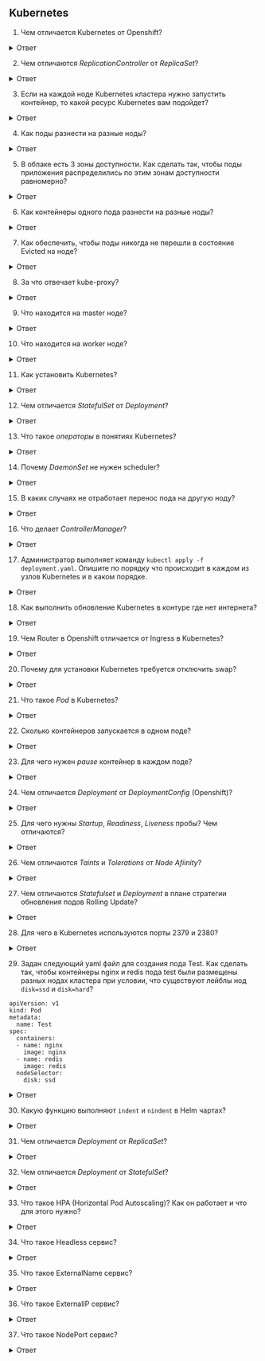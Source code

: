 ## Kubernetes

1. Чем отличается Kubernetes от Openshift?

<details>
  <summary>Ответ</summary>

https://www.redhat.com/cms/managed-files/cl-openshift-and-kubernetes-ebook-f25170wg-202010-en.pdf

1. Openshift имеет более строгие политики безопасности и модели аутентификации.
2. Openshift поддерживает полную интеграцию CI/CD Jenkins.
3. Openshift имеет веб-консоль по-умолчанию. В Kubernetes консоль необходимо дополнительно устанавливать консоль.
4. В Kubernetes возможно устанавливать сторонние сетевые плагины. В Openshift используется собственное сетевое решение Open vSwitch, которое предоставляет 3 различный плагина.
5. Kubernetes может быть установлен практически на любой дистрибутив Linux. Openshift имеет ограничения на устанавливаемые дистрибутивы, преимущественно используются RH-дистрибутивы.
6. Kubernets доступен в большинстве облачных платформ - GCP, AWS, Azure, Yandex.Cloud. Openshift доступен на облачной платформе Azure и облаке от IBM.
7. По-умолчанию, в Opemshift поды в кластере могут быть запущены только под обычным пользователем, чтобы запустить под под пользователем root необходимо выдать права для сервисного аккаунта. В Kubernetes по-умолчанию поды могут быть запущены по пользователем root.

</details>

2. Чем отличаются *ReplicationController* от *ReplicaSet*?

<details>
  <summary>Ответ</summary>

ReplicationController гарантирует, что указанное количество реплик подов будут работать одновременно. Другими словами, ReplicationController гарантирует, что под или набор подов всегда активен и доступен.

ReplicaSet - это следующее поколение Replication Controller. Единственная разница между ReplicaSet и Replication Controller - это поддержка селектора. ReplicaSet поддерживает множественный выбор в селекторе, тогда как ReplicationController поддерживает в селекторе только выбор на основе равенства.

</details>

3. Если на каждой ноде Kubernetes кластера нужно запустить контейнер, то какой ресурс Kubernetes вам подойдет?

<details>
  <summary>Ответ</summary>

DaemonSet является контроллером, основным назначением которого является запуск подов на всех нодах кластера. Если нода добавляется/удаляется — DaemonSet автоматически добавит/удалит под на этой ноде.

DaemonSet подходят для запуска приложений, которые должны работать на всех нодах, например — екпортёры мониторинга, сбор логов и так далее.

</details>

4. Как поды разнести на разные ноды?

<details>
  <summary>Ответ</summary>

Необходимо настроить podAntiAffinity. Данное указание определяет, что для определенных подов следует использовать их размещание на разных нодах.

</details>

5. В облаке есть 3 зоны доступности. Как сделать так, чтобы поды приложения распределились по этим зонам доступности равномерно?

<details>
  <summary>Ответ</summary>

Необходимо настроить [podAntiAffinity](https://kubernetes.io/docs/concepts/scheduling-eviction/assign-pod-node/#an-example-of-a-pod-that-uses-pod-affinity). Либо, более новый вариант для данной задачи, настроить [topologySpreadConstraints](https://kubernetes.io/docs/concepts/scheduling-eviction/topology-spread-constraints/) с указание ключа лейбла зон.

</details>

6. Как контейнеры одного пода разнести на разные ноды?

<details>
  <summary>Ответ</summary>

Никак. Под - минимальная и неделимая сущность, Kubernetes оперирует подами, а не отдельными контейнерами. 

</details>

7. Как обеспечить, чтобы поды никогда не перешли в состояние Evicted на ноде? 

<details>
  <summary>Ответ</summary>

Когда узлу (node) кластера не хватает памяти или дискового пространства, он активирует флаг, сигнализирующий о данной проблеме. Данное действие блокирует любое новое выделение ресурсов на ноде и запускает процесс "выселения" (evicted) пода с ноды.

В этот момент kubelet начинает восстанавливать ресурсы, удаляя контейнеры и объявляя поды, как Failed, пока использование ресурсов снова не станет ниже порога "выселения".

Сначала kubelet пытается освободить ресурсы узла, особенно диск, путем удаления мертвых модулей и их контейнеров, а затем неиспользуемых образов. Если этого недостаточно, kubelet начинает выселять поды конечных пользователей в следующем порядке:

1. Best Effort.
2. Burstable поды, использующие больше ресурсов, чем запрос истощенного ресурса.
3. Burstable поды, использующие меньше ресурсов, чем запрос истощенного ресурса.

Чтобы под не был удален при "выселении", необходимо настроить политики QoS для пода как Guaranteed.

Подробнее в документации Kubernetes: [Create a Pod that gets assigned a QoS class of Guaranteed](https://kubernetes.io/docs/tasks/configure-pod-container/quality-service-pod/#create-a-pod-that-gets-assigned-a-qos-class-of-guaranteed)

Кроме того, можно использовать сущность кубернетиса PodDisruptionBudget, которая позволит регулировать количество вытесняемых подов и обеспчивать гарантированную доступность для конкретного микросервиса https://kubernetes.io/docs/tasks/run-application/configure-pdb/

</details>

8. За что отвечает kube-proxy?

<details>
  <summary>Ответ</summary>

Kube-proxy отвечает за взаимодействие между сервисами на разных нодах кластера.

</details>

9. Что находится на master ноде?

<details>
  <summary>Ответ</summary>

- Kube-apiserver отвечает за оркестрацию всех операций кластера.
- Controller-manager (Node controller + Replication Controller) Controller отвечает за функции контроля за нодами, репликами.
- ETCD cluster (распределенное хранилище ключ-значение) ETCD хранит информацию о кластере и его конфигурацию.
- Kube-sheduler отвечает за планирование приложений и контейнеров на нодах.

По-умолчанию на master ноде не размещаются контейнеры приложений, но данный фунционал возможно настроить.

</details>

10. Что находится на worker ноде?

<details>
  <summary>Ответ</summary>

- Kubelet слушает инструкции от kube-apiserver и разворачивает или удаляет контейнеры на нодах.
- Kube-proxy отвечает за взаимодействие между сервисами на разных нодах кластера.

На worker нодах по-умолчанию размещаются контейнеры приложений. На каждой ноде кластера устанавливается Docker или другая платформа контейнеризации (например RKT или containterd). На Master ноде также устанавливается Docker, если необходимо использовать компоненты Kubernetes в контейнерах.

</details>

11. Как установить Kubernetes?

<details>
  <summary>Ответ</summary>

1. Следовать инструкции [установки kubeadm](https://kubernetes.io/docs/setup/production-environment/tools/kubeadm/install-kubeadm/).

2. Установка с [использованием kubespray](https://github.com/kubernetes-sigs/kubespray).

</details>

12. Чем отличается *StatefulSet* от *Deployment*?

<details>
  <summary>Ответ</summary>

*Deployment* - ресурс Kubernetes предназнваенный для развертывания приложения без сохранения состояния. При использовании PVC все реплики будут использовать один и тот же том, и ни один из них не будет иметь собственного состояния.

*StatefulSet* - поддерживают состояние приложений за пределами жизненного цикла отдельных модулей pod, например для хранилища. Используется для приложений с отслеживанием состояния, каждая реплика модуля будет иметь собственное состояние и будет использовать свой собственный том.

</details>

13. Что такое *операторы* в понятиях Kubernetes?

<details>
  <summary>Ответ</summary>

Операторы -- это программные расширения Kubernetes,призванное автоматизировать выполнение рутинных действий над объектами кластера при определённых событиях.

Оператор работает по подписке на события к API Kubernetes.

</details>

14. Почему *DaemonSet* не нужен scheduler?

<details>
  <summary>Ответ</summary>

DaemonSet гарантирует, что определенный под будет запущен на всех нодах кластера. При наличии DaemonSet в кластере на любой из существующих и будущих нод в кластере зарезервированы ресурсы для пода на ноде.

Здесь стоит сделать оговорку насчет того, что DaemonSet может работать не на всех нодах кластера, а на некоторых, выбранных, например, по nodeSelector. К примеру, у нас есть GPU ноды и нам нужно на все эти ноды задеплоить микросервис выполняющий вычисления на GPU.

</details>

15. В каких случаях не отработает перенос пода на другую ноду?

<details>
  <summary>Ответ</summary>

Если на другой ноде нет ресурсов для размещения пода или нет сетевой доступности до ноды.

</details>

16. Что делает *ControllerManager*?

<details>
  <summary>Ответ</summary>

Controller выполняет постоянный процесс мониторинга состояния кластера и различных компонент.

Controller-manager (Node controller + Replication Controller) - Controller отвечает за функции контроля за нодами, репликами.

</details>

17. Администратор выполняет команду `kubectl apply -f deployment.yaml`. Опишите по порядку что происходит в каждом из узлов Kubernetes и в каком порядке.

<details>
  <summary>Ответ</summary>

Клиент kubectl обращается к мастер-серверу kube-apiserver (стандартно на порт 6443), адрес мастер сервер задан в *.config* файле. В запросе передаётся информация, которую нужно применить в кластере обращения. API-сервер обращается к etcd хранилищу, проверяет наличие конфигурации запрашиваемого ресурса. Если конфигурация в хранилище etcd есть, то API-сервер сравнивает новую конфигурацию с конфигурацией в базе данных: если конфигурация одинаковая, то изменений в кластере не происходит, клиенту отдается ответ об успешности запрашиваемого действия, если конфигурации нет в etcd, то если требуемое действие касается создания сущностей, которые требуют ресурсов кластера (создания подов, хранилища pv/pvc и т.д.), scheduler проверяет возможность размещения подов на нодах и после чего происходит создание подов, при этом controll-manager контроллирует создание нужного поличества реклик сущности. После создания трубуемой сущности, происходит запись в etcd, controll-manager продолжает отслеживать состояние сущностей на протяжении всего цикла его жизни.

</details>

18. Как выполнить обновление Kubernetes в контуре где нет интернета?

<details>
  <summary>Ответ</summary>

Предварительно с рабочего кластера с новой версией Kubernetes и доступом в Интернет необходимо скачать требуемые пакеты kubeadm и образы api, controllmanager, etcd, scheduler, kubelet, docker-ce. Скачать пакеты с разрешением зависимостей возможно командой `yumdownloader --resolve kubeadm`. Образы скачиваются локально в архив `docker save <имя_образа> > <имя_образа>`.tar.

1. Удалить приложения из кластера.
```sh
helm delete --purge all
```

2. После того, как все необходимые компоненты скачены и загружены в контур без Интернета, выполняет команду сброса kubeadm.
```
kubeadm reset
```

3. Удаляем CNI-плагин Kubernetes.
```
yum remove kubernetes-cni-plugins
```

4. Локально устанавливаем необходимые пакеты.
```
yum install ./kubernetes_packages/*.rpm
```

5. Загружаем образы сервисов Kubernetes.
```
docker load < <имя_образа>.tar
```

6. Отключаем SELinux.
```sh
setenforce 0
sed -i 's/^SELINUX=enforcing$/SELINUX=permissive/' /etc/selinux/config
```

7. Определяем IP адрес master сервера.
```
IP=$(ip route get 1 | awk '{print $NF;exit}')
```

8. Инициализируем кластер Kubernetes.
```
kubeadm init --apiserver-advertise-address=$IP
```

9. Далее необходимо установить CNI-плагин, например Weave.

10. Разрешить на master ноде запускать контейнеры приложения.
```
kubectl taint nodes --all node-role.kubernetes.io/master-
```

На worker ноде выполняются аналогичные действия, кроме того, что устанавливается только kubelet. При инициализации master ноды выдаётся token для подключения worker нод, его необходимо сохранить, чтобы позже включить woker ноду в кластер.

</details>

19. Чем Router в Openshift отличается от Ingress в Kubernetes?

<details>
  <summary>Ответ</summary>

Router Openshift использует haproxy, как прокси-вебсервер. Ingress как в Kubernetes, так и OpenShift может быть разным (nginx, haproxy, caddy, etc).

</details>

20. Почему для установки Kubernetes требуется отключить swap?

<details>
  <summary>Ответ</summary>

Планировщик Kubernetes определяет наилучший доступный узел для развертывания вновь созданных модулей. Если в хост-системе разрешена подкачка памяти, это может привести к проблемам с производительностью и стабильностью в Kubernetes. По этой причине Kubernetes требует, чтобы вы отключили swap в хост-системе.

</details>

21. Что такое *Pod* в Kubernetes?

<details>
  <summary>Ответ</summary>

Минимальная сущность в Kubernetes и является абстракцией над контейнерами. Pod представляет собой запрос на запуск одного или более контейнеров на одном узле.

</details>

22. Сколько контейнеров запускается в одном поде?

<details>
  <summary>Ответ</summary>

По умолчанию при запуске одного контейнера в одном поде запускается еще *pause* контейнер. Итого, в одном поде может быть запущено *n+1* контейнеров.

</details>

23. Для чего нужен *pause* контейнер в каждом поде?

<details>
  <summary>Ответ</summary>

Контейнер *pause* запускается первым в поде и создаёт сетевое пространство имен для пода. Затем Kubernetes выполняет CNI плагин для присоединения контейнера *pause* к сети. Все контейнеры пода используют сетевое пространство имён (netns) этого *pause* контейнера.

</details>

24. Чем отличается *Deployment* от *DeploymentConfig* (Openshift)?

<details>
  <summary>Ответ</summary>

https://docs.openshift.com/container-platform/4.1/applications/deployments/what-deployments-are.html

</details>

25. Для чего нужны *Startup*, *Readiness*, *Liveness* пробы? Чем отличаются?

<details>
  <summary>Ответ</summary>

Kubelet использует **Liveness** пробу для проверки, когда перезапустить контейнер. Например, Liveness проба должна поймать блокировку, когда приложение запущено, но не может ничего сделать. В этом случае перезапуск приложения может помочь сделать приложение доступным, несмотря на баги.

Kubelet использует **Readiness** пробы, чтобы узнать, готов ли контейнер принимать траффик. Pod считается готовым, когда все его контейнеры готовы.

Одно из применений такого сигнала - контроль, какие Pod будут использованы в качестве бекенда для сервиса. Пока Pod не в статусе ready, он будет исключен из балансировщиков нагрузки сервиса.

Kubelet использует **Startup** пробы, чтобы понять, когда приложение в контейнере было запущено. Если проба настроена, он блокирует Liveness и Readiness проверки, до того как проба становится успешной, и проверяет, что эта проба не мешает запуску приложения. Это может быть использовано для проверки работоспособности медленно стартующих контейнеров, чтобы избежать убийства kubelet'ом прежде, чем они будут запущены.

</details>

26. Чем отличаются *Taints* и *Tolerations* от *Node Afiinity*?

<details>
  <summary>Ответ</summary>

*Node Affinity* - это свойство подов, которое позволяет нодам выбирать необходимый под. Node Affinity позволяет ограничивать для каких узлов под может быть запланирован, на основе меток на ноде. Node Affinity требует указания nodeSelector для пода с необходимым label ноды кластера.

Типы Node Affinity:
`<Требование 1><Момент 1><Требование 2><Момент 2>
requiredDuringSchedulingRequiredDuringExecution`

| Тип \ Момент | DuringScheduling | DuringExecution |
|-|-|-|
| Тип 1 | Required | Ignored |
| Тип 2 | Preferred | Ignored |
| Тип 3 | Required | Required |

Существуют определенные операторы nodeAffinity: In, NotIn, Exists, DoesNotExist, Gt или Lt.

---

*Taints* - это свойство нод, которое позволяет поду выбирать необходимую ноду. Tolerations применяеются к подам и позволяют (но не требуют) планировать модули на нодах с соответствующим Taints.

Установить для ноды Taints:
```
kubectl taint nodes <node-name> key=value:taint-effect
```
Taint-effect принимает значения - NoSchedule, PreferNoSchedule, NoExecute.

Пример:
```
kubectl taint nodes node1 app=blue:NoSchedule
```

- NoSchedule означает, что пока в спецификации пода не будет соответствующей записи tolerations, он не сможет быть развернут на ноде (в данном примере node10).

- PreferNoSchedule— упрощённая версия NoSchedule. В этом случае планировщик попытается не распределять поды, у которых нет соответствующей записи tolerations на ноду, но это не жёсткое ограничение. Если в кластере не окажется ресурсов, то поды начнут разворачиваться на этой ноде.

- NoExecute — этот эффект запускает немедленную эвакуацию подов, у которых нет соответствующей записи tolerations.

Taints и Tolerations работают вместе, чтобы гарантировать, что поды не запланированы на несоответствующие ноды. На ноду добавляется один или несколько Taints и это означает, что нода не должна принимать никакие поды, не относящиеся к Taints.

---

Taints и Tolerations не гарантирует, что определенный под будет размещен на нужной ноде. NodeAffinity - не гарантирует, что на определенной ноде, кроме выбранных подов, не будет размещены другие поды. 

</details>

27. Чем отличаются *Statefulset* и *Deployment* в плане стратегии обновления подов Rolling Update?

<details>
  <summary>Ответ</summary>

Стратегия обновления Rolling Update в **Deployment** предполагает последовательное обновление подов: сначала будет создан новый под, затем будет переключен трафик на новый под и затем удален старый под.

Стратегия обновления Rolling Update в **StatefulSet** предполагает обновление подов в обратном порядке, то есть под сначала будет удален, а потом установлен новый.

</details>

28. Для чего в Kubernetes используются порты 2379 и 2380?

<details>
  <summary>Ответ</summary>

2379 и 2380 - порты, которые используются etcd. 
2379 используется для взаимодействия etcd с компонентами control plane. 2380 используется только для взаимодействия компонентов etcd в кластере, при наличии множества master нод в кластере.

</details>

29. Задан следующий yaml файл для создания пода Test. Как сделать так, чтобы контейнеры nginx и redis пода test были размещены разных нодах кластера при условии, что существуют лейблы нод `disk=ssd` и `disk=hard`?
```
apiVersion: v1
kind: Pod
metadata:
  name: Test
spec:
  containers:
  - name: nginx
    image: nginx
  - name: redis
    image: redis
  nodeSelector:
    disk: ssd
```

<details>
  <summary>Ответ</summary>

Никак. Контейнеры одного пода могут размещаться только на одной ноде. Под является неделимой сущностью Kubernetes.

</details>

30. Какую функцию выполняют `indent` и `nindent` в Helm чартах?

<details>
  <summary>Ответ</summary>

`indent` делает отступ каждой строки в заданном списке до указанной ширины отступа.
`nindent` аналогична функции `indent`, но добавляет символ новой строки в начало каждой строки в списке.

</details>

31. Чем отличается *Deployment* от *ReplicaSet*?

<details>
  <summary>Ответ</summary>

ReplicaSet гарантирует, что определенное количество экземпляров подов (Pods) будет запущено в кластере Kubernetes.

Deployment предоставляет возможность декларативного обновления для объектов типа поды (Pods) и наборы реплик (ReplicaSets).

Deployment - уровень абстрации над ReplicaSet. Deployment будет создавать объект ReplicaSet, но с возможностью rolling-update и rollback.

Чтобы сохранить состояние при разворачивании Deployment необходимо установить ключ `--record` при применении манифеста.

</details>

32. Чем отличается *Deployment* от *StatefulSet*?

<details>
  <summary>Ответ</summary>

Deployment выполняет обновление подов и RelicaSets, и является наиболее используемым ресурсом Kubernetes для деплоя приложений, как правило – stateless приложений, но если подключить Persistent Volume – приложение можно использовать как stateful, но все поды деплоймента будут совместно использовать это хранилище и данные из него. Для PVC можно указать режим доступа как `ReadWriteMany`, так и `ReadOnlyMany`.

StatefulSet используются для управления stateful-приложениями. Создаёт не ReplicaSet, а Pod напрямую с уникальным именем. В связи с этим – при использовании StatefulSet нет возможности выполнить откат версии, но можно его удалить или выполнить скейлинг. При обновлении StatefulSet – будет выполнено RollingUpdate всех подов. StatefulSet использует `volumeClaimTemplates` для описания хранилища и при использовании PVC для каждого пода будет создан уникальный PVC и режимом доступа `ReadWriteOnce`.

</details>

33. Что такое HPA (Horizontal Pod Autoscaling)? Как он работает и что для этого нужно?

<details>
  <summary>Ответ</summary>

[HPA](https://kubernetes.io/docs/tasks/run-application/horizontal-pod-autoscale/) - механизм, который позволяет указать нужную метрику(и) настроить автоматический порог масштабирования Pod’ов в зависимости от изменения её значений.

Чтобы HPA работал необходимо, чтобы в кластере был установлен metrics-server, чтобы считывать меетрики потребления ресурсов. По умолчанию HPA можно настроить для метрики потребления CPU и/или памяти. Возможно расширение функционала HPA с помощью [keda](https://keda.sh/).

</details>

34. Что такое Headless сервис?

<details>
  <summary>Ответ</summary>

При указании `ClusterIP: None` для сервиса мы создаём "безголовый сервис", у данного сервиса не будет виртуального IP адреса. Headless сервис это просто А-запись в системе DNS, таким образом имя сервиса преобразуется не в виртуальный IP сервиса, а сразу в IP пода. Headless сервисы полезны, когда приложение само должно управлять тем, к какому Pod подключаться. Например, gRPC-клиенты держат по одному соединению с сервисами и сами управляют запросами, мультиплексируя запросы к одному серверу. В случае использования ClusterIP клиент может создать одно подключение и нагружать ровно один Pod сервера.

</details>

35. Что такое ExternalName сервис?

<details>
  <summary>Ответ</summary>

Сервис типа ExternalName добавляет запись типа CNAME во внутренний DNS сервер Kubernetes. Например:
```
apiVersion: v1
kind: Service
metadata:
  name: ya-ru
spec:
  type: ExternalName
  externalName: ya.ru
```
Для сервиса `ya-ru` не создаётся endpoint. Поэтому сразу переходим к запросам к DNS.
```
ya-ru.default.svc.cluster.local. 5 IN CNAME   ya.ru.
```

</details>

36. Что такое ExternalIP сервис?

<details>
  <summary>Ответ</summary>

При определении сервиса можно добавить поле externalIPs, в котором можно указать IP адрес машины кластера. При обращении на этот IP и указанный в сервисе порт, запрос будет переброшен на соответствующий сервис.
Например:
```
apiVersion: v1
kind: Service
metadata:
  name: external-svc-nginx
  labels:
    app: nginx
spec:
  ports:
    - name: http-main
      port: 8080
      protocol: TCP
      targetPort: 8090
  selector:
    app: nginx
  externalIPs:
    - 192.168.218.178
```
При обращении к 192.168.218.178:8080 запрос будет переброшен к сервису external-svc-nginx:8080

</details>

37. Что такое NodePort сервис?

<details>
  <summary>Ответ</summary>

Сервисы типа NodePort открывают порт на каждой ноде кластера на сетевых интерфейсах хоста. Все запросы, приходящие на этот порт, будут пересылаться на endpoints, связанные с данным сервисом.
Диапазон портов, который можно использовать в NodePort — 30000-32767. Но его можно изменить при конфигурации кластера.

</details>